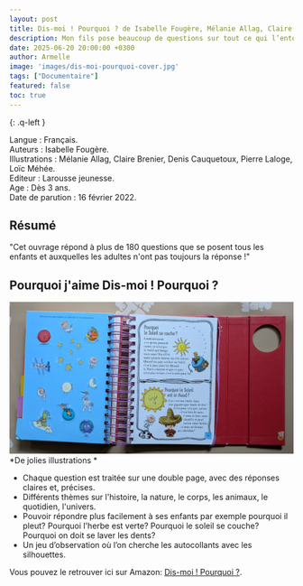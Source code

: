 ```yaml
---
layout: post
title: Dis-moi ! Pourquoi ? de Isabelle Fougère, Mélanie Allag, Claire Brenier, Denis Cauquetoux , Pierre Laloge, Loïc Méhée.
description: Mon fils pose beaucoup de questions sur tout ce qui l’entoure… et Dis-moi ! Pourquoi permet de répondre à sa curiosité tout en s’amusant.
date: 2025-06-20 20:00:00 +0300
author: Armelle
image: 'images/dis-moi-pourquoi-cover.jpg'
tags: ["Documentaire"]
featured: false
toc: true
---
```


{: .q-left }

Langue : Français.  
Auteurs : Isabelle Fougère.                                    
Illustrations : Mélanie Allag, Claire Brenier, Denis Cauquetoux, Pierre Laloge, Loïc Méhée.       
Editeur : Larousse jeunesse.          
Age : Dès 3 ans.        
Date de parution : 16 février 2022.

## Résumé

"Cet ouvrage répond à plus de 180 questions que se posent tous les enfants et auxquelles les adultes n'ont pas toujours la réponse !"

## Pourquoi j'aime Dis-moi ! Pourquoi ? 

![De jolies illustrations](images/dis-moi-pourquoi-int.jpg)
*De jolies illustrations *
- Chaque question est traitée sur une double page, avec des réponses claires et, précises. 
- Différents thèmes sur l'histoire, la nature, le corps, les animaux, le quotidien, l'univers.
- Pouvoir répondre plus facilement à ses enfants par exemple pourquoi il pleut? Pourquoi l'herbe est verte? Pourquoi le soleil se couche? Pourquoi on doit se laver les dents?
- Un jeu d’observation où l’on cherche les autocollants avec les silhouettes. 

Vous pouvez le retrouver ici sur Amazon: [Dis-moi ! Pourquoi ?](https://amzn.to/40k7AL1). 

